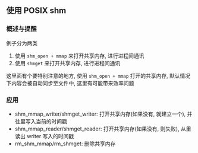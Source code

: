 ## 使用 POSIX shm

### 概述与提醒
例子分为两类
1. 使用 `shm_open + mmap` 来打开共享内存, 进行进程间通讯
2. 使用 `shmget` 来打开共享内存, 进行进程间通讯

这里面有个要特别注意的地方, 使用 `shm_open + mmap` 打开的共享内存, 默认情况下内容会被自动同步至文件中, 这里有可能带来效率问题

### 应用
* shm_mmap_writer/shmget_writer: 打开共享内存(如果没有, 就建立一个), 并往里写入当前的时间戳
* shm_mmap_reader/shmget_reader: 打开共享内存(如果没有, 则失败), 从里读出 writer 写入的时间戳
* rm_shm_mmap/rm_shmget: 删除共享内存
